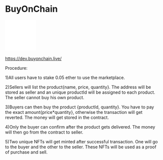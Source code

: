﻿# BuyOnChain
<img src="logo/Buy.gif" width="100">

https://dev.buyonchain.live/

Procedure:
   
1)All users have to stake 0.05 ether to use the marketplace.

2)Sellers will list the product{name, price, quantity}. The address will be stored as seller and an unique productId will be assigned to each product. The seller cannot buy his own product.              

3)Buyers can then buy the product {productId, quantity}. You have to pay the exact amount{price*quantity}, otherwise the transaction will get reverted. The money will get stored in the contract.    

4)Only the buyer can confirm after the product gets delivered. The money will then go from the contract to seller.

5)Two unique NFTs will get minted after successful transaction. One will go to the buyer and the other to the seller. These NFTs will be used as a proof of purchase and sell.

